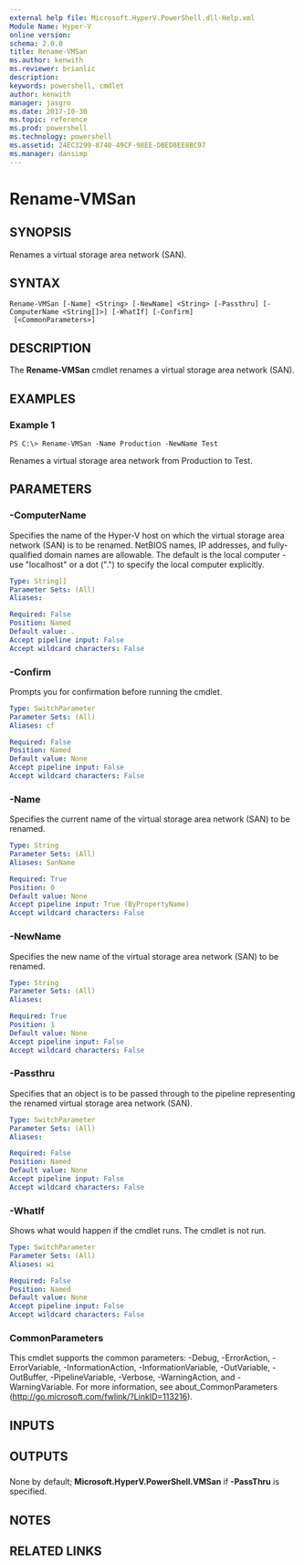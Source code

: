 ```yaml
---
external help file: Microsoft.HyperV.PowerShell.dll-Help.xml
Module Name: Hyper-V
online version: 
schema: 2.0.0
title: Rename-VMSan
ms.author: kenwith
ms.reviewer: brianlic
description: 
keywords: powershell, cmdlet
author: kenwith
manager: jasgro
ms.date: 2017-10-30
ms.topic: reference
ms.prod: powershell
ms.technology: powershell
ms.assetid: 24EC3299-8740-49CF-98EE-DBED8EE8BC97
ms.manager: dansimp
---
```


# Rename-VMSan

## SYNOPSIS
Renames a virtual storage area network (SAN).

## SYNTAX

```
Rename-VMSan [-Name] <String> [-NewName] <String> [-Passthru] [-ComputerName <String[]>] [-WhatIf] [-Confirm]
 [<CommonParameters>]
```

## DESCRIPTION
The **Rename-VMSan** cmdlet renames a virtual storage area network (SAN).

## EXAMPLES

### Example 1
```
PS C:\> Rename-VMSan -Name Production -NewName Test
```

Renames a virtual storage area network from Production to Test.

## PARAMETERS

### -ComputerName
Specifies the name of the Hyper-V host on which the virtual storage area network (SAN) is to be renamed.
NetBIOS names, IP addresses, and fully-qualified domain names are allowable.
The default is the local computer - use "localhost" or a dot (".") to specify the local computer explicitly.

```yaml
Type: String[]
Parameter Sets: (All)
Aliases: 

Required: False
Position: Named
Default value: .
Accept pipeline input: False
Accept wildcard characters: False
```

### -Confirm
Prompts you for confirmation before running the cmdlet.

```yaml
Type: SwitchParameter
Parameter Sets: (All)
Aliases: cf

Required: False
Position: Named
Default value: None
Accept pipeline input: False
Accept wildcard characters: False
```

### -Name
Specifies the current name of the virtual storage area network (SAN) to be renamed.

```yaml
Type: String
Parameter Sets: (All)
Aliases: SanName

Required: True
Position: 0
Default value: None
Accept pipeline input: True (ByPropertyName)
Accept wildcard characters: False
```

### -NewName
Specifies the new name of the virtual storage area network (SAN) to be renamed.

```yaml
Type: String
Parameter Sets: (All)
Aliases: 

Required: True
Position: 1
Default value: None
Accept pipeline input: False
Accept wildcard characters: False
```

### -Passthru
Specifies that an object is to be passed through to the pipeline representing the renamed virtual storage area network (SAN).

```yaml
Type: SwitchParameter
Parameter Sets: (All)
Aliases: 

Required: False
Position: Named
Default value: None
Accept pipeline input: False
Accept wildcard characters: False
```

### -WhatIf
Shows what would happen if the cmdlet runs. The cmdlet is not run.

```yaml
Type: SwitchParameter
Parameter Sets: (All)
Aliases: wi

Required: False
Position: Named
Default value: None
Accept pipeline input: False
Accept wildcard characters: False
```

### CommonParameters
This cmdlet supports the common parameters: -Debug, -ErrorAction, -ErrorVariable, -InformationAction, -InformationVariable, -OutVariable, -OutBuffer, -PipelineVariable, -Verbose, -WarningAction, and -WarningVariable. For more information, see about_CommonParameters (http://go.microsoft.com/fwlink/?LinkID=113216).

## INPUTS

## OUTPUTS

###  
None by default; **Microsoft.HyperV.PowerShell.VMSan** if **-PassThru** is specified.

## NOTES

## RELATED LINKS

